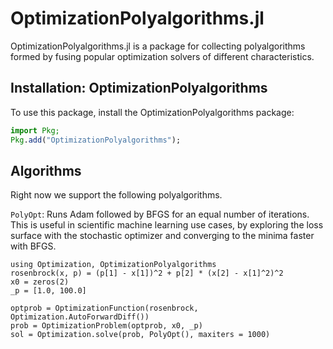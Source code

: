 # OptimizationPolyalgorithms.jl

 OptimizationPolyalgorithms.jl is a package for collecting polyalgorithms formed by fusing popular optimization solvers of different characteristics.

## Installation: OptimizationPolyalgorithms

To use this package, install the OptimizationPolyalgorithms package:

```julia
import Pkg;
Pkg.add("OptimizationPolyalgorithms");
```
## Algorithms

Right now we support the following polyalgorithms.

`PolyOpt`: Runs Adam followed by BFGS for an equal number of iterations. This is useful in scientific machine learning use cases, by exploring the loss surface with the stochastic optimizer and converging to the minima faster with BFGS.

```@example polyopt
using Optimization, OptimizationPolyalgorithms
rosenbrock(x, p) = (p[1] - x[1])^2 + p[2] * (x[2] - x[1]^2)^2
x0 = zeros(2)
_p = [1.0, 100.0]

optprob = OptimizationFunction(rosenbrock, Optimization.AutoForwardDiff())
prob = OptimizationProblem(optprob, x0, _p)
sol = Optimization.solve(prob, PolyOpt(), maxiters = 1000)
```
